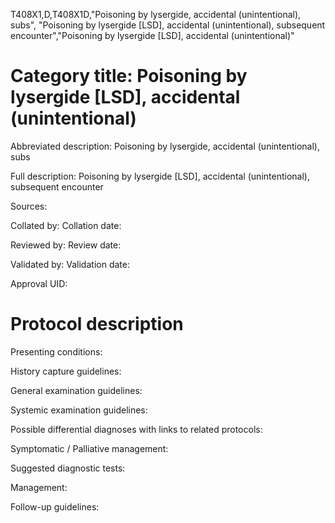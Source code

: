 T408X1,D,T408X1D,"Poisoning by lysergide, accidental (unintentional), subs", "Poisoning by lysergide [LSD], accidental (unintentional), subsequent encounter","Poisoning by lysergide [LSD], accidental (unintentional)"
# Category title: Poisoning by lysergide [LSD], accidental (unintentional)

Abbreviated description: Poisoning by lysergide, accidental (unintentional), subs

Full description: Poisoning by lysergide [LSD], accidental (unintentional), subsequent encounter

Sources:

Collated by:
Collation date:

Reviewed by:
Review date:

Validated by:
Validation date:

Approval UID:

# Protocol description

Presenting conditions:

History capture guidelines:

General examination guidelines:

Systemic examination guidelines:

Possible differential diagnoses with links to related protocols:

Symptomatic / Palliative management:

Suggested diagnostic tests:

Management:

Follow-up guidelines:
